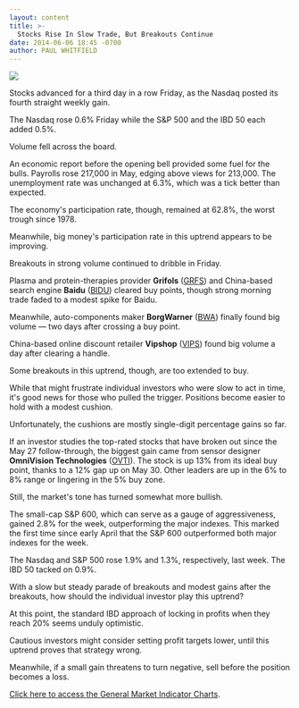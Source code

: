 ```yaml
---
layout: content
title: >-
  Stocks Rise In Slow Trade, But Breakouts Continue
date: 2014-06-06 18:45 -0700
author: PAUL WHITFIELD
---
```






![](https://www.investors.com/wp-content/uploads/ibd-migrated-images/MPv_140609_635376651536244007.png)









Stocks advanced for a third day in a row Friday, as the Nasdaq posted its fourth straight weekly gain.


The Nasdaq rose 0.6% Friday while the S&P 500 and the IBD 50 each added 0.5%.


Volume fell across the board.


An economic report before the opening bell provided some fuel for the bulls. Payrolls rose 217,000 in May, edging above views for 213,000. The unemployment rate was unchanged at 6.3%, which was a tick better than expected.


The economy's participation rate, though, remained at 62.8%, the worst trough since 1978.


Meanwhile, big money's participation rate in this uptrend appears to be improving.


Breakouts in strong volume continued to dribble in Friday.


Plasma and protein-therapies provider **Grifols** ([GRFS](https://research.investors.com/quote.aspx?symbol=GRFS)) and China-based search engine **Baidu** ([BIDU](https://research.investors.com/quote.aspx?symbol=BIDU)) cleared buy points, though strong morning trade faded to a modest spike for Baidu.


Meanwhile, auto-components maker **BorgWarner** ([BWA](https://research.investors.com/quote.aspx?symbol=BWA)) finally found big volume — two days after crossing a buy point.


China-based online discount retailer **Vipshop** ([VIPS](https://research.investors.com/quote.aspx?symbol=VIPS)) found big volume a day after clearing a handle.


Some breakouts in this uptrend, though, are too extended to buy.


While that might frustrate individual investors who were slow to act in time, it's good news for those who pulled the trigger. Positions become easier to hold with a modest cushion.


Unfortunately, the cushions are mostly single-digit percentage gains so far.


If an investor studies the top-rated stocks that have broken out since the May 27 follow-through, the biggest gain came from sensor designer **OmniVision Technologies** ([OVTI](https://research.investors.com/quote.aspx?symbol=OVTI)). The stock is up 13% from its ideal buy point, thanks to a 12% gap up on May 30. Other leaders are up in the 6% to 8% range or lingering in the 5% buy zone.


Still, the market's tone has turned somewhat more bullish.


The small-cap S&P 600, which can serve as a gauge of aggressiveness, gained 2.8% for the week, outperforming the major indexes. This marked the first time since early April that the S&P 600 outperformed both major indexes for the week.


The Nasdaq and S&P 500 rose 1.9% and 1.3%, respectively, last week. The IBD 50 tacked on 0.9%.


With a slow but steady parade of breakouts and modest gains after the breakouts, how should the individual investor play this uptrend?


At this point, the standard IBD approach of locking in profits when they reach 20% seems unduly optimistic.


Cautious investors might consider setting profit targets lower, until this uptrend proves that strategy wrong.


Meanwhile, if a small gain threatens to turn negative, sell before the position becomes a loss.


[Click here to access the General Market Indicator Charts](https://www.investors.com/pdf/GMI_060914.pdf).




